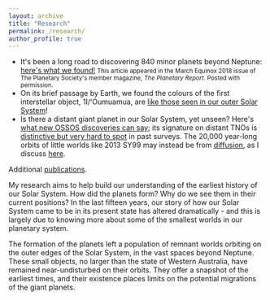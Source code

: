 ```yaml
---
layout: archive
title: "Research"
permalink: /research/
author_profile: true
---
```


<!--New first-author paper in ApJS: <br/><i><a href="">OSSOS: VII. 800+ trans-Neptunian objects —
the complete data release.</a></i> <br/> -->

* It's been a long road to discovering 840 minor planets beyond Neptune:
<a href="Beyond_Neptune.pdf">here's what we found!</a>
<small>This article appeared in the March Equinox 2018 issue of The Planetary Society's
    member magazine, <i>The Planetary Report</i>.
Posted with permission.</small>
* On its brief passage by Earth, we found the colours of the first interstellar object, 1I/ʻOumuamua,
are <a href="https://arxiv.org/abs/1711.06214">like those seen in our outer Solar System</a>!
* Is there a distant giant planet in our Solar System, yet unseen?
Here's <a href="https://arxiv.org/abs/1706.05348">what new OSSOS discoveries can say</a>;
its signature on distant TNOs is <a href="http://arxiv.org/abs/1605.06575">distinctive but very hard to spot</a> in past surveys.
The 20,000 year-long orbits of little worlds like 2013 SY99 may instead be from
<a href="https://arxiv.org/abs/1704.01952">diffusion</a>, as I discuss
<a href="https://theconversation.com/our-discovery-of-a-minor-planet-beyond-neptune-shows-there-might-not-be-a-planet-nine-after-all-75656">here</a>.

Additional <a href="http://www.mso.anu.edu.au/micheleb-cgi-bin/get_citations.py">publications</a>.

My research aims to help build our understanding of the earliest history of our Solar System.
How did the planets form? Why do we see them in their current positions?
In the last fifteen years, our story of how our Solar System came to be in its present state
has altered dramatically - and this is largely due to knowing more about some of
the smallest worlds in our planetary system.

The formation of the planets left a population of remnant worlds orbiting on the outer edges
of the Solar System, in the vast spaces beyond Neptune. These small objects, no larger than
the state of Western Australia, have remained near-undisturbed on their orbits.
They offer a snapshot of the earliest times, and their existence places limits on the
potential migrations of the giant planets.

<!---                    Our OSSOS discovery of dwarf planet 2015 RR245 has some excellent summaries from the
<a href="http://www.theglobeandmail.com/technology/science/new-dwarf-planet-spotted-at-solar-systems-outer-fringe/article30854098/">Globe and Mail</a>,
<a href="http://news.nationalgeographic.com/2016/07/mini-pluto-dwarf-planet-discovery-astronomy/">National Geographic</a>,
<a href="http://www.nytimes.com/2016/07/14/science/astronomers-discover-new-likely-dwarf-planet.html?smid=pl-share&_r=0">NY Times</a>,
<a href="http://www.skyandtelescope.com/astronomy-news/new_kbo_2015-rr245/">Sky and Telescope</a>,
<a href="https://eos.org/articles/new-found-dwarf-planet-points-to-solar-systems-chaotic-past">EOS</a>,
and the <a href="http://www.cbc.ca/news/technology/dwarf-planet-discovered-2015-rr245-1.3676014?cmp=rss">CBC</a>.
</br>
</br> -->

<!--
The first search for these distant worlds was made by a young astronomer, Clyde Tombaugh, in 1930.
His survey discovered Pluto; but it was not until the early 1990s that new surveys with
digital cameras discovered more such worlds, and began to show us the abundance
and diversity of Pluto's kin.
-->
<!--
Our surveys at Siding Spring Observatory aimed to complete this emerging picture.
The Uppsala telescope observes every night as part of an ongoing program to detect
swift-moving near-Earth asteroids. For my PhD, I reprocessed five years of their observations
to look for the much slower motion of large, bright trans-Neptunian objects.
I worked with <a href="http://www.mso.anu.edu.au/~brian/">Brian Schmidt</a> and
<a href="http://www.mso.anu.edu.au/pfrancis/">Paul Francis</a> at RSAA and
with <a href='http://www.gps.caltech.edu/~mbrown/'>Mike Brown</a> at Caltech;
here Mike <a href='http://www.mikebrownsplanets.com/2010/10/heading-south-looking-up.html'>discusses our work</a>.
-->
<!--
The dwarf planet Haumea is the parent of a collisional family that includes its two moons, Hi'iaka and Namaka. The orbits of the moons of this strange dwarf planet are currently lined up so that from our view here on Earth, they eclipse Haumea itself. This alignment will persist only for another year or so, then not recur for another 300 years. As part of an international collaboration, I <a href='http://web.gps.caltech.edu/~mbrown/2003EL61/mutual/'>tried to observe</a> these rare events: they could allow us to very accurately calculate the shape of Haumea, which spins so fast that it is warped out into the form of a rugby ball.
-->
<!--            
As the solar wind bombards the surface of our Moon, it embeds fragments of the raw stuff of the Sun into particles of metal in the lunar soil. Some soil was brought back by the Apollo missions. By analysing these tiny particles with an ion microprobe, we can measure the proportions they hold of the two rare types of elemental oxygen. These proportions are different between the asteroids and the rocky planets. Will this measurement from the primordial source, the Sun, be able to change our understanding of how the planets formed? With <a href="http://shrimp.anu.edu.au/people/tri/tri.html">Trevor Ireland</a> of the <a href="http://rses.anu.edu.au/">Research School of Earth Sciences</a>, I analysed samples of lunar soil returned by the Apollo missions.
-->
<!--
The arid and windswept McMurdo Dry Valleys of Antarctica are carpeted with the polygons of <span class="italics">patterned ground</span>, a geological formation that is also seen on the northern plains of the planet Mars. The polygons, photographed here by me in Victoria Valley, develop over thousands of years.
My Honours research involved nine weeks of fieldwork in the Dry Valleys of Antarctica with K054, split between Victoria Valley and Beacon Valley. I worked to understand the influence that buried masses of ice have on the development of patterned ground. By looking below the surface with geophysical methods, we can map out the buried ice and the wedges of ice that grow downward to separate out each polygon. This will help us to better understand the patterned ground of Mars.
-->
